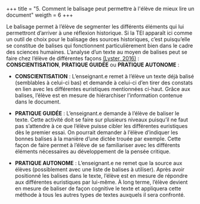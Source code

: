 +++
title = "5. Comment le balisage peut permettre à l'élève de mieux lire un document"
weigth = 6
+++

Le balisage permet à l’élève de segmenter les différents éléments qui lui permettront d’arriver à une réflexion historique. Si la TEI apparaît ici comme un outil de choix pour le balisage des sources historiques, c’est puisqu’elle se constitue de balises qui fonctionnent particulièrement bien dans le cadre des sciences humaines. L’analyse d’un texte au moyen de balises peut se faire chez l’élève de différentes façons [(Lyster, 2016)](https://www.editionscec.com/qc_fr/vers-une-approche-integree-en-immersion.html) : **CONSCIENTISATION**, **PRATIQUE GUIDÉE** ou **PRATIQUE AUTONOME** :

- **CONSCIENTISATION** : L’enseignant.e remet à l’élève un texte déjà balisé (semblables à celui-ci bas) et demande à celui-ci d’en tirer des constats en lien avec les différentes euristiques mentionnées ci-haut. Grâce aux balises, l’élève est en mesure de hiérarchiser l’information contenue dans le document.

- **PRATIQUE GUIDÉE** : L’enseignant.e demande à l’élève de baliser le texte. Cette activité doit se faire sur plusieurs niveaux puisqu’il ne faut pas s’attendre à ce que l’élève puisse cibler les différentes euristiques dès le premier essai. On pourrait demander à l’élève d’indiquer les bonnes balises à la manière d’une dictée trouée par exemple. Cette façon de faire permet à l’élève de se familiariser avec les différents éléments nécessaires au développement de la pensée critique.

- **PRATIQUE AUTONOME** : L’enseignant.e ne remet que la source aux élèves (possiblement avec une liste de balises à utiliser). Après avoir positionné les balises dans le texte, l’élève est en mesure de répondre aux différentes euristiques par lui-même. À long terme, l’élève devient en mesure de baliser de façon cognitive le texte et appliquera cette méthode à tous les autres types de textes auxquels il sera confronté.
